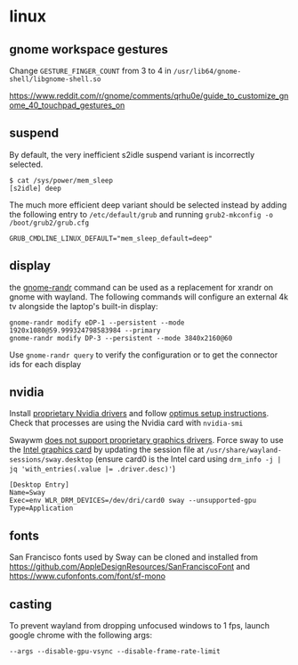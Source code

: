 # linux

## gnome workspace gestures

Change `GESTURE_FINGER_COUNT` from 3 to 4 in `/usr/lib64/gnome-shell/libgnome-shell.so`

https://www.reddit.com/r/gnome/comments/qrhu0e/guide_to_customize_gnome_40_touchpad_gestures_on

## suspend

By default, the very inefficient s2idle suspend variant is incorrectly selected.
```
$ cat /sys/power/mem_sleep
[s2idle] deep
```

The much more efficient deep variant should be selected instead by adding the following entry to `/etc/default/grub` and running `grub2-mkconfig -o /boot/grub2/grub.cfg`
```
GRUB_CMDLINE_LINUX_DEFAULT="mem_sleep_default=deep"
```

## display

the [gnome-randr](https://github.com/maxwellainatchi/gnome-randr-rust) command can be used as a replacement for xrandr on gnome with wayland. The following commands will configure an external 4k tv alongside the laptop's built-in display:
```
gnome-randr modify eDP-1 --persistent --mode 1920x1080@59.999324798583984 --primary
gnome-randr modify DP-3 --persistent --mode 3840x2160@60
```

Use `gnome-randr query` to verify the configuration or to get the connector ids for each display

## nvidia

Install [proprietary Nvidia drivers](https://rpmfusion.org/Howto/NVIDIA) and follow [optimus setup instructions](https://rpmfusion.org/Howto/Optimus). Check that processes are using the Nvidia card with `nvidia-smi`

Swaywm [does not support proprietary graphics drivers](https://github.com/swaywm/sway/wiki#nvidia-users). Force sway to use the [Intel graphics card](https://github.com/swaywm/sway/wiki#i-have-a-multi-gpu-setup-like-intelnvidia-or-intelamd-and-sway-does-not-start) by updating the session file at `/usr/share/wayland-sessions/sway.desktop` (ensure card0 is the Intel card using `drm_info -j | jq 'with_entries(.value |= .driver.desc)'`)
```
[Desktop Entry]
Name=Sway
Exec=env WLR_DRM_DEVICES=/dev/dri/card0 sway --unsupported-gpu
Type=Application
```

## fonts

San Francisco fonts used by Sway can be cloned and installed from https://github.com/AppleDesignResources/SanFranciscoFont and https://www.cufonfonts.com/font/sf-mono

## casting

To prevent wayland from dropping unfocused windows to 1 fps, launch google chrome with the following args:
```
--args --disable-gpu-vsync --disable-frame-rate-limit
```
